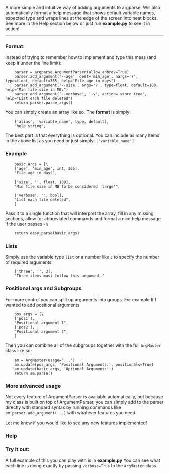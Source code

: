 A more simple and intuitive way of adding arguments to argparse. Will also automatically format a help message that shows default variable names, expected type and wraps lines at the edge of the screen into neat blocks. See more in the Help section below or just run **example.py** to see it in action!

---

### Format:

Instead of trying to remember how to implement and type this mess (and keep it under the line limit):

```
    parser = argparse.ArgumentParser(allow_abbrev=True)
    parser.add_argument('--age', dest='min_age', nargs='?', type=float, default=365, help="File age in days")
    parser.add_argument('--size', args='?', type=float, default=100, help="Min file size in MB.")
    parser.add_argument('--verbose', '-v', action='store_true', help="List each file deleted")
    return parser.parse_args()

```

You can simply create an array like so. The **format** is simply:

```
	['alias', 'variable_name', type, default],
	"help string",
```

The best part is that everything is optional. You can include as many items in the above list as you need or just simply: `['variable_name']`



### Example

```
	basic_args = [\
	['age', 'min_age', int, 365],
	"File age in days",

	['size', '', float, 100],
	"Min file size in MB to be considered 'large'",

	['verbose', '', bool],
	"List each file deleted",
	]
```

Pass it to a single function that will interpret the array, fill in any missing sections, allow for abbreviated commands and format a nice help message if the user passes `-h`

```
	return easy_parse(basic_args)
```

### Lists

Simply use the variable type `list` or a number like `3` to specify the number of required arguments:

```
	['three', '', 3],
	"Three items must follow this argument."
```

### Positional args and Subgroups

For more control you can split up arguments into groups. For example If I wanted to add positional arguments:

```
	pos_args = [\
	['pos1'],
	"Positional argument 1",
	['pos2'],
	"Positional argument 2",
	]
```

Then you can combine all of the subgroups together with the full `ArgMaster` class like so:

```
	am = ArgMaster(usage="...")
	am.update(pos_args, 'Positional Arguments:', positionals=True)
	am.update(basic_args, 'Optional Arguments:')
	return am.parse()
```

### More advanced usage

Not every feature of ArgumentParser is available automatically, but because my class is built on top of ArgumentParser, you can simply add to the parser directly with standard syntax by running commands like `am.parser.add_argument(...)` with whatever features you need.

Let me know if you would like to see any new features implemented!


### Help

### Try it out:

A full example of this you can play with is in **example.py**
You can see what each line is doing exactly by passing `verbose=True` to the `ArgMaster` class.
